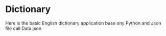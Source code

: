 # Dictionary

Here is the basic English dictionary application base ony Python and Json file call Data.json
